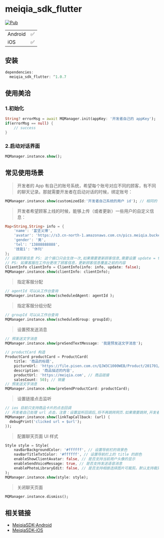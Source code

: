# meiqia_sdk_flutter

[![Pub](https://img.shields.io/pub/v/meiqia_sdk_flutter.svg)](https://pub.dev/packages/meiqia_sdk_flutter)

|         |            |
|---------|------------|
| Android | ✅         |
| iOS     | ✅         |

## 安装
``` dart
dependencies:
  meiqia_sdk_flutter: ^1.0.7
```

## 使用美洽

### 1.初始化
``` dart
String? errorMsg = await MQManager.init(appKey: '开发者自己的 appKey');
if(errorMsg == null) {
    // success
}
```

### 2.启动对话界面
``` dart
MQManager.instance.show();
```

## 常见使用场景

> 开发者的 App 有自己的账号系统，希望每个账号对应不同的顾客，有不同的聊天记录。那就需要开发者在启动对话的时候，绑定账号：
``` dart
MQManager.instance.show(customizedId:'开发者自己系统的用户 id'); // 相同的 id 会被识别为同一个顾客
```

> 开发者希望顾客上线的时候，能够上传（或者更新）一些用户的自定义信息：

``` dart
Map<String,String> info = {
    'name': '富坚义博',
    'avatar': 'https://s3.cn-north-1.amazonaws.com.cn/pics.meiqia.bucket/1dee88eabfbd7bd4',
    'gender': '男',
    'tel': '13888888888',
    '技能1': '休刊'
};
// 设置顾客信息 PS: 这个接口只会生效一次,如果需要更新顾客信息,需要设置 update = true
// PS: 如果客服在工作台更改了顾客信息，更新顾客信息覆盖之前的内容
ClientInfo clientInfo = ClientInfo(info: info, update: false);
MQManager.instance.show(clientInfo: clientInfo);
```

> 指定客服分配

``` dart
// agentId 可以从工作台查询
MQManager.instance.show(scheduledAgent: agentId );
```

> 指定客服分组分配

``` dart
// groupId 可以从工作台查询
MQManager.instance.show(scheduledGroup: groupId);
```

> 设置预发送消息

``` dart
// 预发送文字消息
MQManager.instance.show(preSendTextMessage: '我是预发送文字消息');
    
// productCard 构造
ProductCard productCard = ProductCard(
    title: '商品的标题',
    pictureUrl: 'https://file.pisen.com.cn/QJW3C1000WEB/Product/201701/16305409655404.jpg', // 商品图片的链接
    description: '商品描述的内容',
    productUrl: 'https://meiqia.com', // 商品链接
    salesCount: 50); // 销量
// 预发送文字消息 
MQManager.instance.show(preSendProductCard: productCard);
```

> 设置链接点击监听

``` dart
// ios 目前只支持商品卡片的点击回调
// 开发者自己处理 url 点击，注意：设置监听回调后,将不再跳转网页.如果需要跳转,开发者需要自行处理
MQManager.instance.show(linkTapCallback: (url) {
  debugPrint('clicked url = $url');
});
```

> 配置聊天页面 UI 样式

``` dart
Style style = Style(
    navBarBackgroundColor: '#ffffff', // 设置导航栏的背景色
    navBarTitleTxtColor: '#ffffff', // 设置导航栏上的 title 的颜色
    enableShowClientAvatar: false, // 是否支持当前用户头像的显示
    enableSendVoiceMessage: true, // 是否支持发送语音消息
    enablePhotoLibraryEdit: false, // 是否支持相册选择图片可裁剪。默认支持裁剪
);
MQManager.instance.show(style: style);
```

> 关闭聊天页面

``` dart
MQManager.instance.dismiss();
```

## 相关链接

- [MeiqiaSDK-Android](https://github.com/Meiqia/MeiqiaSDK-Android)
- [MeiqiaSDK-iOS](https://github.com/Meiqia/MeiqiaSDK-iOS)
